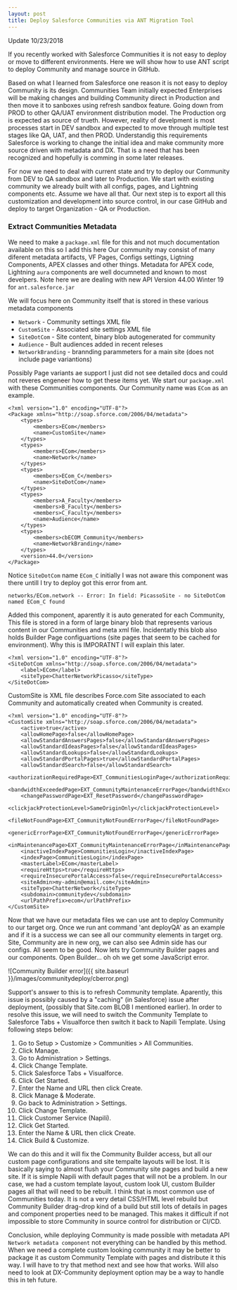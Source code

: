 ```yaml
---
layout: post
title: Deploy Salesforce Communities via ANT Migration Tool
---
```

Update 10/23/2018

If you recently worked with Salesforce Communities it is not easy to deploy or move to different environments. Here we will show how to use ANT script to deploy Community and manage source in GitHub.

Based on what I learned from Salesforce one reason it is not easy to deploy Community is its design. Communities Team initially expected Enterprises will be making changes and building Community direct in Production and then move it to sanboxes using refresh sandbox feature. Going down from PROD to other QA/UAT environment distribution model. The Production org is expected as source of trueth. However, reality of develpment is most processes start in DEV sandbox and expected to move through multiple test stages like QA, UAT, and then PROD. Understandig this requirements Salesforce is working to change the initial idea and make community more source driven  with metadata and DX. That is a need that has been recognized and hopefully is comming in some later releases.

For now we need to deal with current state and try to deploy our Community from DEV to QA sandbox and later to Production.
We start with existing community we already built with all configs, pages, and Lightning components etc. Assume we have all that. Our next step is to export all this customization and development into source control, in our case GitHub and deploy to target Organization - QA or Production.

### Extract Communities Metadata

We need to make a `package.xml` file for this and not much documentation available on this so I add this here
Our community may consist of many diferent metadata artifacts, VF Pages, Configs settings, Ligtning Components, APEX classes and other things. Metadata for APEX code, Lightning `aura` components are well documneted and known to most develpers.
Note here we are dealing with new API Version 44.00 Winter 19 for `ant.salesforce.jar`

We will focus here on Community itself that is stored in these various metadata components
 
+ `Network` - Community settings XML file
+ `CustomSite` - Associated site settings XML file
+ `SiteDotCom` - Site content, binary blob autogenerated for community
+ `Audience` - Bult audiences added in recent releses
+ `NetworkBranding` - brannding parammeters for a main site (does not include page variantions)

Possibly Page variants ae support I just did not see detailed docs and could not reveres engeneer how to get these items yet.
We start our `package.xml` with these Communities components. Our Community name was `ECom` as an example.

```
<?xml version="1.0" encoding="UTF-8"?>
<Package xmlns="http://soap.sforce.com/2006/04/metadata">
    <types>
        <members>ECom</members>
        <name>CustomSite</name>
    </types>
    <types>
        <members>ECom</members>
        <name>Network</name>
    </types>
    <types>
        <members>ECom_C</members>
        <name>SiteDotCom</name>
    </types>
    <types>
        <members>A_Faculty</members>
        <members>B_Faculty</members>
        <members>C_Faculty</members>
        <name>Audience</name>
    </types>
    <types>
        <members>cbECOM_Community</members>
        <name>NetworkBranding</name>
    </types>    
    <version>44.0</version>
</Package>
``` 

Notice `SiteDotCom` name `ECom_C` initially I was not aware this component was there untill I try to deploy got this error from ant.

```
networks/ECom.network -- Error: In field: PicassoSite - no SiteDotCom named ECom_C found
```
Added this component, aparently it is auto generated for each Community, This file is stored in a form of large binary blob that represents various content in our Communities and meta xml file. Incidentatly this blob also holds Builder Page configuartions (site pages that seem to be cached for environment). Why this is IMPORATNT I will explain this later.

```
<?xml version="1.0" encoding="UTF-8"?>
<SiteDotCom xmlns="http://soap.sforce.com/2006/04/metadata">
    <label>ECom</label>
    <siteType>ChatterNetworkPicasso</siteType>
</SiteDotCom>

```

CustomSite is XML file describes Force.com Site associated to each Community and automatically created when Community is created.

```
<?xml version="1.0" encoding="UTF-8"?>
<CustomSite xmlns="http://soap.sforce.com/2006/04/metadata">
    <active>true</active>
    <allowHomePage>false</allowHomePage>
    <allowStandardAnswersPages>false</allowStandardAnswersPages>
    <allowStandardIdeasPages>false</allowStandardIdeasPages>
    <allowStandardLookups>false</allowStandardLookups>
    <allowStandardPortalPages>true</allowStandardPortalPages>
    <allowStandardSearch>false</allowStandardSearch>
    <authorizationRequiredPage>EXT_CommunitiesLoginPage</authorizationRequiredPage>
    <bandwidthExceededPage>EXT_CommunityMaintenanceErrorPage</bandwidthExceededPage>
    <changePasswordPage>EXT_ResetPassword</changePasswordPage>
    <clickjackProtectionLevel>SameOriginOnly</clickjackProtectionLevel>
    <fileNotFoundPage>EXT_CommunityNotFoundErrorPage</fileNotFoundPage>
    <genericErrorPage>EXT_CommunityNotFoundErrorPage</genericErrorPage>
    <inMaintenancePage>EXT_CommunityMaintenanceErrorPage</inMaintenancePage>
    <inactiveIndexPage>CommunitiesLogin</inactiveIndexPage>
    <indexPage>CommunitiesLogin</indexPage>
    <masterLabel>ECom</masterLabel>
    <requireHttps>true</requireHttps>
    <requireInsecurePortalAccess>false</requireInsecurePortalAccess>
    <siteAdmin>my-admin@email.com</siteAdmin>
    <siteType>ChatterNetwork</siteType>
    <subdomain>communitydev</subdomain>
    <urlPathPrefix>ecom</urlPathPrefix>
</CustomSite>

```

Now that we have our metadata files we  can use ant to deploy Community to our target org. Once we run ant command 'ant deployQA' as an example and if it is a success we can see all our community elements in target org. Site, Community are in new org, we can also see Admin side has our configs. All seem to be good. Now lets try Community Builder pages and our components. Open Builder... oh oh we get some JavaScript error.

![Community Builder error]({{ site.baseurl }}/images/communitydeploy/cberror.png)

Support's answer to this is to refresh Community template. Aparently, this issue is possibly caused by a "caching" (in Salesforce) issue after deployment, (possibly that Site.com BLOB I mentioned earlier). In order to resolve this issue, we will need to switch the Community Template to Salesforce Tabs + Visualforce then switch it back to Napili Template. Using following steps below: 

1. Go to Setup > Customize > Communities > All Communities. 
2. Click Manage. 
3. Go to Administration > Settings. 
4. Click Change Template. 
5. Click Salesforce Tabs + Visualforce. 
6. Click Get Started. 
7. Enter the Name and URL then click Create. 
8. Click Manage & Moderate. 
9. Go back to Administration > Settings. 
10. Click Change Template. 
11. Click Customer Service (Napili). 
12. Click Get Started. 
13. Enter the Name & URL then click Create. 
14. Click Build & Customize. 

We can do this and it will fix the Community Builder access, but all our custom page configurations and site tempalte layouts will be lost. It is basically saying to almost flush your Community site pages and build a new site. If it is simple Napili with default pages that will not be a problem. In our case, we had a custom template layout, custom look UI, custom Builder pages all that will need to be rebuilt. I think that is most common use of Communities today. It is not a very detail CSS/HTML level rebuild but Community Builder drag-drop kind of a build but still lots of details in pages and component properties need to be managed. This makes it difficult if not impossible to store Community in source control for distribution or CI/CD.

Conclusion, while deploying Community is made possible with metadata API `Network metadata component` not everything can be handled by this method. When we need a complete custom looking community it may be better to package it as custom Community Template with pages and distribute it this way. I will have to try that method next and see how that works.
Will also need to look at DX-Community deployment option may be a way to handle this in teh future.

